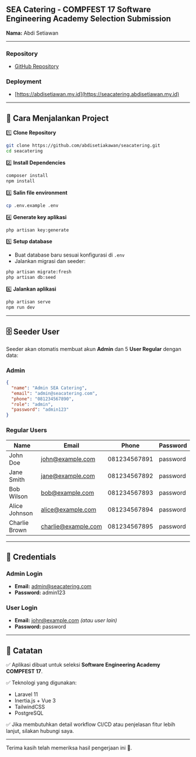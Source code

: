 ## SEA Catering - COMPFEST 17 Software Engineering Academy Selection Submission

**Nama:** Abdi Setiawan

---

### Repository

* [GitHub Repository](https://github.com/abdisetiakawan/seacatering)

### Deployment

* [https://abdisetiawan.my.id](https://seacatering.abdisetiawan.my.id)

---

## 🚀 Cara Menjalankan Project

1️⃣ **Clone Repository**

```bash
git clone https://github.com/abdisetiakawan/seacatering.git
cd seacatering
```

2️⃣ **Install Dependencies**

```bash
composer install
npm install
```

3️⃣ **Salin file environment**

```bash
cp .env.example .env
```

4️⃣ **Generate key aplikasi**

```bash
php artisan key:generate
```

5️⃣ **Setup database**

* Buat database baru sesuai konfigurasi di `.env`
* Jalankan migrasi dan seeder:

```bash
php artisan migrate:fresh
php artisan db:seed
```

6️⃣ **Jalankan aplikasi**

```bash
php artisan serve
npm run dev
```

---

## 🗄️ Seeder User

Seeder akan otomatis membuat akun **Admin** dan 5 **User Regular** dengan data:

### Admin

```json
{
  "name": "Admin SEA Catering",
  "email": "admin@seacatering.com",
  "phone": "081234567890",
  "role": "admin",
  "password": "admin123"
}
```

### Regular Users

| Name          | Email                                             | Phone        | Password |
| ------------- | ------------------------------------------------- | ------------ | -------- |
| John Doe      | [john@example.com](mailto:john@example.com)       | 081234567891 | password |
| Jane Smith    | [jane@example.com](mailto:jane@example.com)       | 081234567892 | password |
| Bob Wilson    | [bob@example.com](mailto:bob@example.com)         | 081234567893 | password |
| Alice Johnson | [alice@example.com](mailto:alice@example.com)     | 081234567894 | password |
| Charlie Brown | [charlie@example.com](mailto:charlie@example.com) | 081234567895 | password |

---

## 📩 Credentials

### Admin Login

* **Email:** [admin@seacatering.com](mailto:admin@seacatering.com)
* **Password:** admin123

### User Login

* **Email:** [john@example.com](mailto:john@example.com) *(atau user lain)*
* **Password:** password

---

## 📌 Catatan

✅ Aplikasi dibuat untuk seleksi **Software Engineering Academy COMPFEST 17**.

✅ Teknologi yang digunakan:

* Laravel 11
* Inertia.js + Vue 3
* TailwindCSS
* PostgreSQL

✅ Jika membutuhkan detail workflow CI/CD atau penjelasan fitur lebih lanjut, silakan hubungi saya.

---

Terima kasih telah memeriksa hasil pengerjaan ini 🙏.
